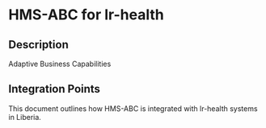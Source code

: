 # HMS-ABC for lr-health

## Description

Adaptive Business Capabilities

## Integration Points

This document outlines how HMS-ABC is integrated with lr-health systems in Liberia.
